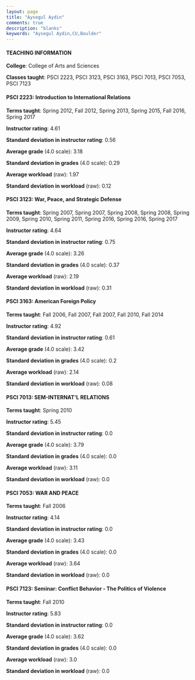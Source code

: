 ```yaml
---
layout: page
title: "Aysegul Aydin" 
comments: true
description: "blanks"
keywords: "Aysegul Aydin,CU,Boulder"
---
```

<head>
<script src="https://ajax.googleapis.com/ajax/libs/jquery/2.1.3/jquery.min.js"></script>
<script src="https://dl.dropboxusercontent.com/s/pc42nxpaw1ea4o9/highcharts.js?dl=0"></script>
<!-- <script src="../assets/js/highcharts.js"></script> -->
<style type="text/css">@font-face {
	font-family: "Bebas Neue";
	src: url(https://www.filehosting.org/file/details/544349/BebasNeue Regular.otf) format("opentype");
	}
	h1.Bebas { 
		font-family: "Bebas Neue", Verdana, Tahoma;
	}
</style>
</head>
	   
#### TEACHING INFORMATION

**College**: College of Arts and Sciences

**Classes taught**: PSCI 2223, PSCI 3123, PSCI 3163, PSCI 7013, PSCI 7053, PSCI 7123

#### PSCI 2223: Introduction to International Relations

**Terms taught**: Spring 2012, Fall 2012, Spring 2013, Spring 2015, Fall 2016, Spring 2017

**Instructor rating**: 4.61

**Standard deviation in instructor rating**: 0.56

**Average grade** (4.0 scale): 3.18

**Standard deviation in grades** (4.0 scale): 0.29

**Average workload** (raw): 1.97

**Standard deviation in workload** (raw): 0.12

#### PSCI 3123: War, Peace, and Strategic Defense

**Terms taught**: Spring 2007, Spring 2007, Spring 2008, Spring 2008, Spring 2009, Spring 2010, Spring 2011, Spring 2016, Spring 2016, Spring 2017

**Instructor rating**: 4.64

**Standard deviation in instructor rating**: 0.75

**Average grade** (4.0 scale): 3.26

**Standard deviation in grades** (4.0 scale): 0.37

**Average workload** (raw): 2.19

**Standard deviation in workload** (raw): 0.31

#### PSCI 3163: American Foreign Policy

**Terms taught**: Fall 2006, Fall 2007, Fall 2007, Fall 2010, Fall 2014

**Instructor rating**: 4.92

**Standard deviation in instructor rating**: 0.61

**Average grade** (4.0 scale): 3.42

**Standard deviation in grades** (4.0 scale): 0.2

**Average workload** (raw): 2.14

**Standard deviation in workload** (raw): 0.08

#### PSCI 7013: SEM-INTERNAT'L RELATIONS

**Terms taught**: Spring 2010

**Instructor rating**: 5.45

**Standard deviation in instructor rating**: 0.0

**Average grade** (4.0 scale): 3.79

**Standard deviation in grades** (4.0 scale): 0.0

**Average workload** (raw): 3.11

**Standard deviation in workload** (raw): 0.0

#### PSCI 7053: WAR AND PEACE

**Terms taught**: Fall 2006

**Instructor rating**: 4.14

**Standard deviation in instructor rating**: 0.0

**Average grade** (4.0 scale): 3.43

**Standard deviation in grades** (4.0 scale): 0.0

**Average workload** (raw): 3.64

**Standard deviation in workload** (raw): 0.0

#### PSCI 7123: Seminar: Conflict Behavior - The Politics of Violence

**Terms taught**: Fall 2010

**Instructor rating**: 5.83

**Standard deviation in instructor rating**: 0.0

**Average grade** (4.0 scale): 3.62

**Standard deviation in grades** (4.0 scale): 0.0

**Average workload** (raw): 3.0

**Standard deviation in workload** (raw): 0.0

